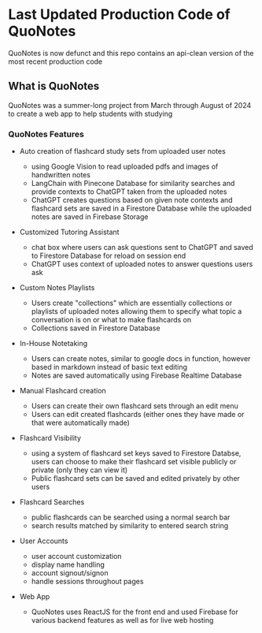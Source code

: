 # Last Updated Production Code of QuoNotes

QuoNotes is now defunct and this repo contains an api-clean version of the most recent production code


## What is QuoNotes
  QuoNotes was a summer-long project from March through August of 2024 to create a web app to help students with studying


### QuoNotes Features
  - Auto creation of flashcard study sets from uploaded user notes
      - using Google Vision to read uploaded pdfs and images of handwritten notes
      - LangChain with Pinecone Database for similarity searches and provide contexts to ChatGPT taken from the uploaded notes
      - ChatGPT creates questions based on given note contexts and flashcard sets are saved in a Firestore Database while the uploaded notes are saved in Firebase Storage
   
  - Customized Tutoring Assistant
      - chat box where users can ask questions sent to ChatGPT and saved to Firestore Database for reload on session end
      - ChatGPT uses context of uploaded notes to answer questions users ask

  - Custom Notes Playlists
    - Users create "collections" which are essentially collections or playlists of uploaded notes allowing them to specify what topic a conversation is on or what to make flashcards on
    - Collections saved in Firestore Database
   
  - In-House Notetaking
      - Users can create notes, similar to google docs in function, however based in markdown instead of basic text editing
      - Notes are saved automatically using Firebase Realtime Database

  - Manual Flashcard creation
    - Users can create their own flashcard sets through an edit menu
    - Users can edit created flashcards (either ones they have made or that were automatically made)

  - Flashcard Visibility
    - using a system of flashcard set keys saved to Firestore Databse, users can choose to make their flashcard set visible publicly or private (only they can view it)
    - Public flashcard sets can be saved and edited privately by other users

  - Flashcard Searches
    - public flashcards can be searched using a normal search bar
    - search results matched by similarity to entered search string

  - User Accounts
    - user account customization
    - display name handling
    - account signout/signon
    - handle sessions throughout pages

  - Web App
    - QuoNotes uses ReactJS for the front end and used Firebase for various backend features as well as for live web hosting
   
